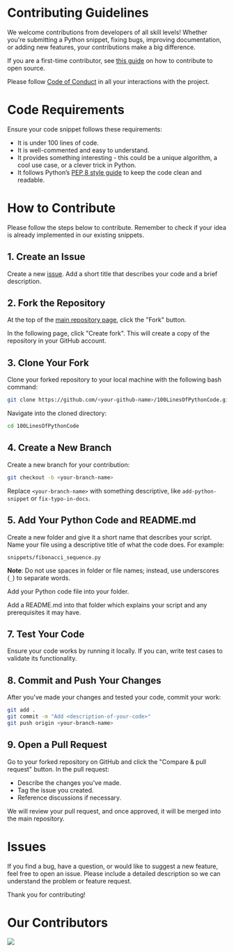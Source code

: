 # Contributing Guidelines

We welcome contributions from developers of all skill levels! Whether you're submitting a Python snippet, fixing bugs, improving documentation, or adding new features, your contributions make a big difference.

If you are a first-time contributor, see [this guide](https://opensource.guide/how-to-contribute/) on how to contribute to open source.

Please follow [Code of Conduct](/CODE_OF_CONDUCT.MD) in all your interactions with the project.

# Code Requirements

Ensure your code snippet follows these requirements:

- It is under 100 lines of code.
- It is well-commented and easy to understand.
- It provides something interesting - this could be a unique algorithm, a cool use case, or a clever trick in Python.
- It follows Python’s [PEP 8 style guide](https://peps.python.org/pep-0008/) to keep the code clean and readable.

# How to Contribute

Please follow the steps below to contribute. Remember to check if your idea is already implemented in our existing snippets.

## 1. Create an Issue

Create a new [issue](https://github.com/sumanth-0/100LinesOfPythonCode/issues). Add a short title that describes your code and a brief description.

## 2. Fork the Repository

At the top of the [main repository page](https://github.com/sumanth-0/100LinesOfPythonCode/tree/main), click the "Fork" button. 

In the following page, click "Create fork". This will create a copy of the repository in your GitHub account.

## 3. Clone Your Fork

Clone your forked repository to your local machine with the following bash command:

```bash
git clone https://github.com/<your-github-name>/100LinesOfPythonCode.git
```

Navigate into the cloned directory:

```bash
cd 100LinesOfPythonCode
```

## 4. Create a New Branch

Create a new branch for your contribution:

```bash
git checkout -b <your-branch-name>
```

Replace `<your-branch-name>` with something descriptive, like `add-python-snippet` or `fix-typo-in-docs`.

## 5. Add Your Python Code and README.md

Create a new folder and give it a short name that describes your script. Name your file using a descriptive title of what the code does. For example:

`snippets/fibonacci_sequence.py`

**Note**: Do not use spaces in folder or file names; instead, use underscores (`_`) to separate words.

Add your Python code file into your folder.

Add a README.md into that folder which explains your script and any prerequisites it may have.

## 7. Test Your Code

Ensure your code works by running it locally. If you can, write test cases to validate its functionality.

## 8. Commit and Push Your Changes

After you've made your changes and tested your code, commit your work:

```bash
git add .
git commit -m "Add <description-of-your-code>"
git push origin <your-branch-name>
```

## 9. Open a Pull Request

Go to your forked repository on GitHub and click the "Compare & pull request" button. In the pull request:

- Describe the changes you've made.
- Tag the issue you created.
- Reference discussions if necessary.

We will review your pull request, and once approved, it will be merged into the main repository.

# Issues

If you find a bug, have a question, or would like to suggest a new feature, feel free to open an issue. Please include a detailed description so we can understand the problem or feature request.

Thank you for contributing!

# Our Contributors

<a href="https://github.com/sumanth-0/100LinesOfPythonCode/graphs/contributors">
  <img src="https://contrib.rocks/image?repo=sumanth-0/100LinesOfPythonCode&max=1000" />
</a>
